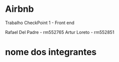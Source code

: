 # Airbnb

Trabalho CheckPoint 1 - Front end

Rafael Del Padre - rm552765
Artur Loreto - rm552851

# nome dos integrantes
